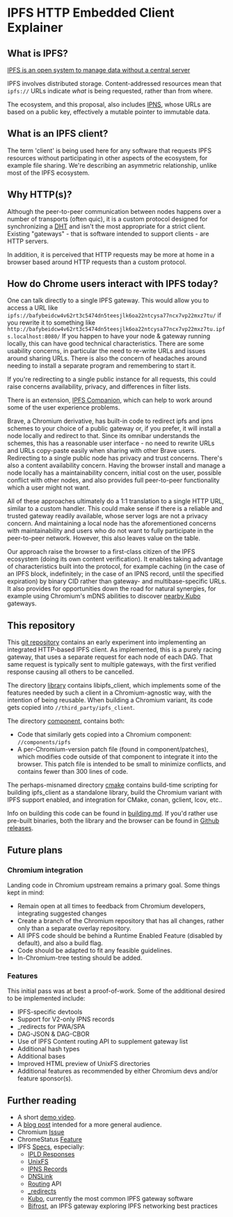 # IPFS HTTP Embedded Client Explainer

## What is IPFS?

[IPFS is an open system to manage data without a central server](https://ipfs.tech)

IPFS involves distributed storage. Content-addressed resources mean that `ipfs://` URLs indicate _what_ is being requested, rather than from where.

The ecosystem, and this proposal, also includes [IPNS](https://docs.ipfs.tech/concepts/ipns/), whose URLs are based on a public key, effectively a mutable pointer to immutable data. 

## What is an IPFS client?

The term 'client' is being used here for any software that requests IPFS resources without participating in other aspects of the ecosystem, for example file sharing. We're describing an asymmetric relationship, unlike most of the IPFS ecosystem.

## Why HTTP(s)?

Although the peer-to-peer communication between nodes happens over a number of transports (often quic), it is a custom protocol designed for synchronizing a [DHT](https://en.wikipedia.org/wiki/Distributed_hash_table) and isn't the most appropriate for a strict client.
Existing "gateways" - that is software intended to support clients - are HTTP servers.

In addition, it is perceived that HTTP requests may be more at home in a browser based around HTTP requests than a custom protocol.

## How do Chrome users interact with IPFS today?

One can talk directly to a single IPFS gateway. 
This would allow you to access a URL like 
`ipfs://bafybeidcw4v62rt3c5474dn5teesjlk6oa22ntcysa77ncx7vp22mxz7tu/`
if you rewrite it to something like 
`http://bafybeidcw4v62rt3c5474dn5teesjlk6oa22ntcysa77ncx7vp22mxz7tu.ipfs.localhost:8080/`
If you happen to have your node & gateway running locally, this can have good technical characteristics.
There are some usability concerns, in particular the need to re-write URLs and issues around sharing URLs.
There is also the concern of headaches around needing to install a separate program and remembering to start it.

If you're redirecting to a single public instance for all requests, this could raise concerns availability, privacy, and differences in filter lists.  

There is an extension, [IPFS Companion](https://chrome.google.com/webstore/detail/ipfs-companion/nibjojkomfdiaoajekhjakgkdhaomnch), which can help to work around some of the user experience problems.

Brave, a Chromium derivative, has built-in code to redirect ipfs and ipns schemes to your choice of a public gateway or, if you prefer, it will install a node locally and redirect to that.
Since its omnibar understands the schemes, this has a reasonable user interface - no need to rewrite URLs and URLs copy-paste easily when sharing with other Brave users.
Redirecting to a single public node has privacy and trust concerns. There's also a content availability concern.
Having the browser install and manage a node locally has a maintainability concern, initial cost on the user, possible conflict with other nodes, and also provides full peer-to-peer functionality which a user might not want.

All of these approaches ultimately do a 1:1 translation to a single HTTP URL, similar to a custom handler.
This could make sense if there is a reliable and trusted gateway readily available, whose server logs are not a privacy concern.
And maintaining a local node has the aforementioned concerns with maintainability and users who do not want to fully participate in the peer-to-peer network.
However, this also leaves value on the table.

Our approach raise the browser to a first-class citizen of the IPFS ecosystem (doing its own content verification).
It enables taking advantage of characteristics built into the protocol, for example caching (in the case of an IPFS block, indefinitely; in the case of an IPNS record, until the specified expiration) by binary CID rather than gateway- and multibase-specific URLs.
It also provides for opportunities down the road for natural synergies, for example using Chromium's mDNS abilities to discover [nearby Kubo](https://github.com/ipfs/kubo/blob/master/docs/config.md#discoverymdnsenabled) gateways.

## This repository

This [git repository](https://github.com/little-bear-labs/ipfs-chromium) contains an early experiment into implementing an integrated HTTP-based IPFS client.
As implemented, this is a purely racing gateway, that uses a separate request for each node of each DAG. 
That same request is typically sent to multiple gateways, with the first verified response causing all others to be cancelled. 

The directory [library](https://github.com/little-bear-labs/ipfs-chromium/tree/main/library) contains libipfs_client, which implements some of the features needed by such a client in a Chromium-agnostic way, with the intention of being reusable.
When building a Chromium variant, its code gets copied into `//third_party/ipfs_client`.

The directory [component](https://github.com/little-bear-labs/ipfs-chromium/tree/main/component), contains both:
* Code that similarly gets copied into a Chromium component: `//components/ipfs`
* A per-Chromium-version patch file (found in component/patches), which modifies code outside of that component to integrate it into the browser. This patch file is intended to be small to minimize conflicts, and contains fewer than 300 lines of code.

The perhaps-misnamed directory [cmake](https://github.com/little-bear-labs/ipfs-chromium/tree/main/cmake) contains build-time scripting for building ipfs_client as a standalone library, build the Chromium variant with IPFS support enabled, and integration for CMake, conan, gclient, lcov, etc..

Info on building this code can be found in [building.md](building.md). If you'd rather use pre-built binaries, both the library and the browser can be found in [Github releases](https://github.com/little-bear-labs/ipfs-chromium/releases/tag/0.0.0.3).

## Future plans

### Chromium integration

Landing code in Chromium upstream remains a primary goal. 
Some things kept in mind:
* Remain open at all times to feedback from Chromium developers, integrating suggested changes
* Create a branch of the Chromium repository that has all changes, rather only than a separate overlay repository. 
* All IPFS code should be behind a Runtime Enabled Feature (disabled by default), and also a build flag.
* Code should be adapted to fit any feasible guidelines.
* In-Chromium-tree testing should be added.

### Features

This initial pass was at best a proof-of-work.
Some of the additional desired to be implemented include:
* IPFS-specific devtools
* Support for V2-only IPNS records
* _redirects for PWA/SPA
* DAG-JSON & DAG-CBOR
* Use of IPFS Content routing API to supplement gateway list
* Additional hash types 
* Additional bases
* Improved HTML preview of UnixFS directories
* Additional features as recommended by either Chromium devs and/or feature sponsor(s).

## Further reading

* A short [demo video](https://www.youtube.com/watch?v=9XJOktFizlo).
* A [blog post](https://blog.ipfs.tech/2023-05-multigateway-chromium-client/) intended for a more general audience.
* Chromium [Issue](https://bugs.chromium.org/p/chromium/issues/detail?id=1440503#c_ts1682598269)
* ChromeStatus [Feature](https://chromestatus.com/feature/5105580464668672)
* IPFS [Specs](https://specs.ipfs.tech/), especially:
  - [IPLD Responses](https://specs.ipfs.tech/http-gateways/trustless-gateway/#accept-request-header)
  - [UnixFS](https://github.com/ipfs/specs/blob/main/UNIXFS.md#data-format)
  - [IPNS Records](https://specs.ipfs.tech/ipns/ipns-record/#ipns-record)
  - [DNSLink](https://specs.ipfs.tech/http-gateways/dnslink-gateway/#leveraging-dns-for-content-routing)
  - [Routing](https://specs.ipfs.tech/routing/http-routing-v1/#get-routing-v1-providers-cid) API
  - [_redirects](https://specs.ipfs.tech/http-gateways/web-redirects-file/)
  - [Kubo](https://github.com/ipfs/kubo/blob/master/docs/gateway.md), currently the most common IPFS gateway software
  - [Bifrost](https://github.com/ipfs/bifrost-gateway#how-does-high-level-overview-look-like), an IPFS gateway exploring IPFS networking best practices
